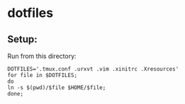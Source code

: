 # dotfiles

## Setup:

Run from this directory:
```
DOTFILES='.tmux.conf .urxvt .vim .xinitrc .Xresources'
for file in $DOTFILES;
do
ln -s $(pwd)/$file $HOME/$file;
done;
```

